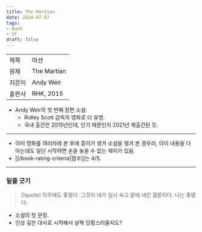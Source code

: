 ```yaml
---
title: The Martian
date: 2024-07-07
tags:
- Book
- SF
draft: false
---
```

    
| | |
| --- | --- |
| 제목 | 마션 |
| 원제 | The Martian |
| 지은이 | Andy Weir |
| 출판사 | RHK, 2015 |

- Andy Weir의 첫 번째 장편 소설:
    - Ridley Scott 감독의 영화로 더 유명.
    - 국내 출간은 2015년인데, 인기 때문인지 2021년 재출간된 듯.

---
- 이미 영화를 여러차례 본 후에 흥미가 생겨 소설을 챙겨 본 경우라, 이미 내용을 다 아는데도 일단 시작하면 손을 놓을 수 없는 재미가 있음.
- [[/book-rating-criteria|점수]]는 4/5.


---
### 밑줄 긋기

> [!quote] 아무래도 좆됐다. 그것이 내가 심사 숙고 끝에 내린 결론이다. 나는 좆됐다.
- 소설의 첫 문장.
- 인상 깊은 대사로 시작해서 살짝 당황스러울지도?

<BR />
